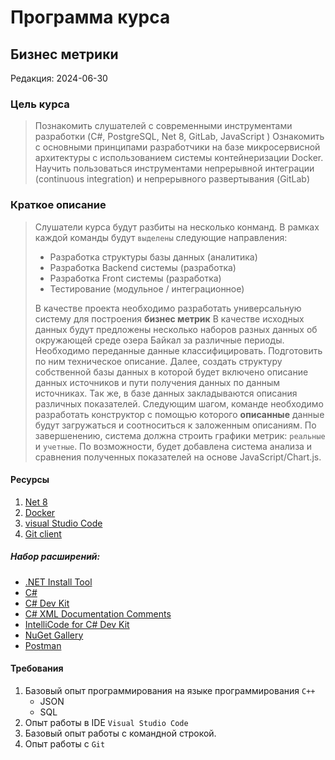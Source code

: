 # Программа курса
## Бизнес метрики

Редакция: 2024-06-30

### Цель курса
> Познакомить слушателей с современными инструментами разработки (C#, PostgreSQL, Net 8, GitLab, JavaScript )
> Ознакомить с основными принципами разработчики на базе микросервисной архитектуры с использованием системы контейнеризации Docker. 
> Научить пользоваться инструментами непрерывной интеграции (continuous integration) и непрерывного развертывания (GitLab)

### Краткое описание
> Слушатели курса будут разбиты на несколько конманд. В рамках каждой команды будут `выделены` следующие направления:
> - Разработка структуры базы данных (аналитика)
> - Разработка Backend системы (разработка)
> - Разработка Front системы (разработка)
> - Тестирование (модульное / интеграционное)
>
> В качестве проекта необходимо разработать универсальную систему для построения **бизнес метрик**
> В качестве исходных данных будут предложены несколько наборов разных данных об окружающей среде озера Байкал
> за различные периоды. Необходимо переданные данные классифицировать. Подготовить по ним техническое описание.
> Далее, создать структуру собственной базы данных в которой будет включено описание данных источников 
> и пути получения данных по данным источниках. Так же, в базе данных закладываются описания различных показателей.
> Следующим шагом, команде необходимо разработать конструктор с помощью которого **описанные** данные будут
> загружаться и соотноcиться к заложенным описаниям. 
> По завершенению, система должна строить графики метрик: `реальные` и `учетные`. По возможности, будет добавлена
> система анализа и сравнения полученных показателей на основе JavaScript/Chart.js. 

#### Ресурсы
1. [Net 8](https://dotnet.microsoft.com/ru-ru/download)
2. [Docker](https://www.docker.com/products/docker-desktop/)
3. [visual Studio Code](https://code.visualstudio.com/download)
4. [Git client](https://git-scm.com/downloads)

##### Набор расширений:
  - [.NET Install Tool](https://marketplace.visualstudio.com/items?itemName=ms-dotnettools.vscode-dotnet-runtime)
  - [C#](marketplace.visualstudio.com/items?itemName=ms-dotnettools.csharp)
  - [C# Dev Kit](https://marketplace.visualstudio.com/items?itemName=ms-dotnettools.csdevkit)
  - [C# XML Documentation Comments](https://marketplace.visualstudio.com/items?itemName=k--kato.docomment)
  - [IntelliCode for C# Dev Kit](https://marketplace.visualstudio.com/items?itemName=ms-dotnettools.vscodeintellicode-csharp)
  - [NuGet Gallery](https://marketplace.visualstudio.com/items?itemName=patcx.vscode-nuget-gallery)
  - [Postman](https://marketplace.visualstudio.com/items?itemName=Postman.postman-for-vscode)

#### Требования
1. Базовый опыт программирования на языке программирования `C++`
   - JSON
   - SQL
2. Опыт работы в IDE `Visual Studio Code`
3. Базовый опыт работы с командной строкой.
4. Опыт работы с `Git`

 
 

